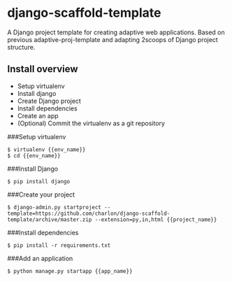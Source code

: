django-scaffold-template
========================

A Django project template for creating adaptive web applications. Based on previous adaptive-proj-template and adapting 2scoops of Django project structure.


Install overview
----------------

* Setup virtualenv
* Install django
* Create Django project
* Install dependencies
* Create an app
* (Optional) Commit the virtualenv as a git repository


###Setup virtualenv

    $ virtualenv {{env_name}}
    $ cd {{env_name}}

###Install Django

    $ pip install django

###Create your project

    $ django-admin.py startproject --template=https://github.com/charlon/django-scaffold-template/archive/master.zip --extension=py,in,html {{project_name}}
    
###Install dependencies
    
    $ pip install -r requirements.txt
    
###Add an application

    $ python manage.py startapp {{app_name}}

    
    
